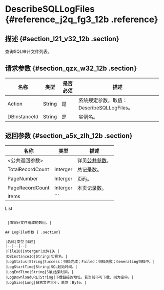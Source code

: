 # DescribeSQLLogFiles {#reference_j2q_fg3_12b .reference}

## 描述 {#section_l21_v32_12b .section}

查询SQL审计文件列表。

## 请求参数 {#section_qzx_w32_12b .section}

|名称|类型|是否必须|描述|
|--|--|----|--|
|Action|String|是|系统规定参数，取值：DescribeSQLLogFiles。|
|DBInstanceId|String|是|实例名。|

## 返回参数 {#section_a5x_zlh_12b .section}

|名称|类型|描述|
|--|--|--|
|<公共返回参数\>| |详见[公共参数](cn.zh-CN/API参考/使用API/公共参数.md#)。|
|TotalRecordCount|Interger|总记录数。|
|PageNumber|Interger|页码。|
|PageRecordCount|Interger|本页记录数。|
|Items| ```
List<LogFile>
```

 |由审计文件组成的数组。|

## LogFile参数 { .section}

|名称|类型|描述|
|--|--|--|
|FileID|Interger|文件ID。|
|DBInstanceId|String|实例名。|
|LogStatus|String|Success：归档完成；Failed：归档失败；Generating归档中。|
|LogStartTime|String|SQL起始时间。|
|LogEndTime|String|SQL结束时间。|
|LogDownloadURL|String|下载链接的地址。若当前不可下载，则为空串。|
|LogSize|Long|日志文件大小，单位：Byte。|

